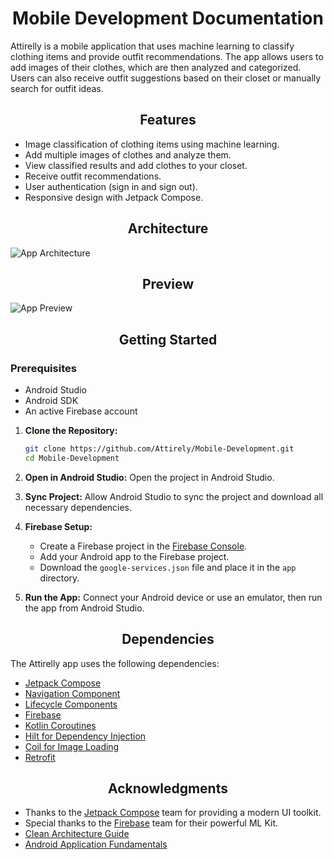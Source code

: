 <div align="center">
  <h1>Mobile Development Documentation</h1>
</div>

Attirelly is a mobile application that uses machine learning to classify clothing items and provide outfit recommendations. The app allows users to add images of their clothes, which are then analyzed and categorized. Users can also receive outfit suggestions based on their closet or manually search for outfit ideas.

<div align="center">
  <h2>Features</h2>
</div>

- Image classification of clothing items using machine learning.
- Add multiple images of clothes and analyze them.
- View classified results and add clothes to your closet.
- Receive outfit recommendations.
- User authentication (sign in and sign out).
- Responsive design with Jetpack Compose.

<div align="center">
  <h2>Architecture</h2>
</div>

![App Architecture](https://drive.google.com/uc?export=view&id=1OjsP_uOq6cOyDaJv8P-z_9qsHU8qibjO)

<div align="center">
  <h2>Preview</h2>
</div> 

![App Preview](https://drive.google.com/uc?export=view&id=14iXKnYyBmSecUW2eFwM_vqo49ftxDOxf)

<div align="center">
  <h2>Getting Started</h2>
</div> 

### Prerequisites

- Android Studio
- Android SDK
- An active Firebase account

1. **Clone the Repository:**
    ```bash
    git clone https://github.com/Attirely/Mobile-Development.git
    cd Mobile-Development
    ```

2. **Open in Android Studio:**
    Open the project in Android Studio.

3. **Sync Project:**
    Allow Android Studio to sync the project and download all necessary dependencies.

4. **Firebase Setup:**
    - Create a Firebase project in the [Firebase Console](https://console.firebase.google.com/).
    - Add your Android app to the Firebase project.
    - Download the `google-services.json` file and place it in the `app` directory.

5. **Run the App:**
    Connect your Android device or use an emulator, then run the app from Android Studio.

<div align="center">
  <h2>Dependencies</h2>
</div>  

The Attirelly app uses the following dependencies:

- [Jetpack Compose](https://developer.android.com/jetpack/compose)
- [Navigation Component](https://developer.android.com/guide/navigation/navigation-getting-started)
- [Lifecycle Components](https://developer.android.com/jetpack/androidx/releases/lifecycle)
- [Firebase](https://firebase.google.com/docs)
- [Kotlin Coroutines](https://kotlinlang.org/docs/coroutines-overview.html)
- [Hilt for Dependency Injection](https://developer.android.com/training/dependency-injection/hilt-android)
- [Coil for Image Loading](https://coil-kt.github.io/coil/)
- [Retrofit](https://square.github.io/retrofit/)

<div align="center">
  <h2>Acknowledgments</h2>
</div>  

- Thanks to the [Jetpack Compose](https://developer.android.com/jetpack/compose) team for providing a modern UI toolkit.
- Special thanks to the [Firebase](https://firebase.google.com/docs) team for their powerful ML Kit.
- [Clean Architecture Guide](https://developer.android.com/guide/architecture)
- [Android Application Fundamentals](https://developer.android.com/guide/components/fundamentals)

